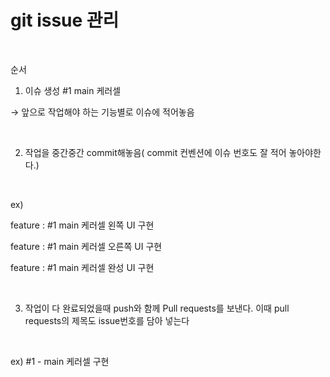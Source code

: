 # git issue 관리

<br>

순서

1. 이슈 생성 #1 main 케러셀

→ 앞으로 작업해야 하는 기능별로 이슈에 적어놓음

<br>

2. 작업을 중간중간 commit해놓음( commit 컨벤션에 이슈 번호도 잘 적어 놓아야한다.)

<br>

ex)

feature : #1 main 케러셀 왼쪽 UI 구현

feature : #1 main 케러셀 오른쪽 UI 구현

feature : #1 main 케러셀 완성 UI 구현

<br>

3. 작업이 다 완료되었을때 push와 함께 Pull requests를 보낸다. 이때 pull requests의 제목도 issue번호를 담아 넣는다

<br>

ex) #1 - main 케러셀 구현
